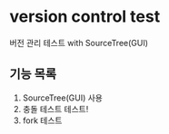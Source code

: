 # version control test

버전 관리 테스트 with SourceTree(GUI)

## 기능 목록
1. SourceTree(GUI) 사용
2. 충돌 테스트 테스트!
3. fork 테스트
